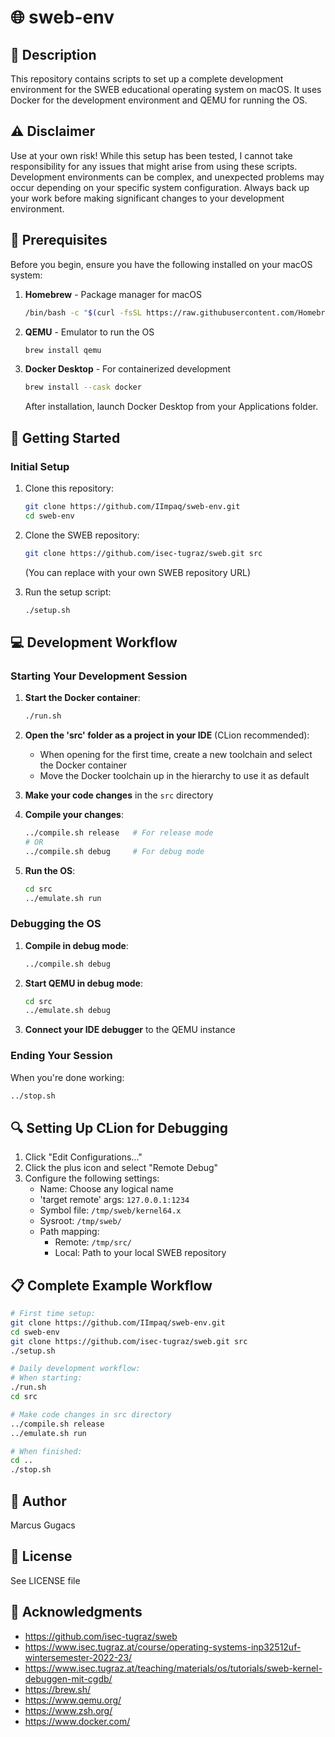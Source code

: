 # 🌐 sweb-env

## 📝 Description
This repository contains scripts to set up a complete development environment for the SWEB educational operating system on macOS. It uses Docker for the development environment and QEMU for running the OS.

## ⚠️ Disclaimer
Use at your own risk! While this setup has been tested, I cannot take responsibility for any issues that might arise from using these scripts. Development environments can be complex, and unexpected problems may occur depending on your specific system configuration. Always back up your work before making significant changes to your development environment.

## 🔧 Prerequisites
Before you begin, ensure you have the following installed on your macOS system:

1. **Homebrew** - Package manager for macOS
   ```bash
   /bin/bash -c "$(curl -fsSL https://raw.githubusercontent.com/Homebrew/install/HEAD/install.sh)"
   ```

3. **QEMU** - Emulator to run the OS
   ```bash
   brew install qemu
   ```

4. **Docker Desktop** - For containerized development
   ```bash
   brew install --cask docker
   ```
   After installation, launch Docker Desktop from your Applications folder.

## 🚀 Getting Started

### Initial Setup
1. Clone this repository:
   ```bash
   git clone https://github.com/IImpaq/sweb-env.git
   cd sweb-env
   ```

2. Clone the SWEB repository:
   ```bash
   git clone https://github.com/isec-tugraz/sweb.git src
   ```
   (You can replace with your own SWEB repository URL)

3. Run the setup script:
   ```bash
   ./setup.sh
   ```

## 💻 Development Workflow

### Starting Your Development Session
1. **Start the Docker container**:
   ```bash
   ./run.sh
   ```

2. **Open the 'src' folder as a project in your IDE** (CLion recommended):
   - When opening for the first time, create a new toolchain and select the Docker container
   - Move the Docker toolchain up in the hierarchy to use it as default

3. **Make your code changes** in the ```src``` directory

4. **Compile your changes**:
   ```bash
   ../compile.sh release   # For release mode
   # OR
   ../compile.sh debug     # For debug mode
   ```

5. **Run the OS**:
   ```bash
   cd src
   ../emulate.sh run
   ```

### Debugging the OS
1. **Compile in debug mode**:
   ```bash
   ../compile.sh debug
   ```

2. **Start QEMU in debug mode**:
   ```bash
   cd src
   ../emulate.sh debug
   ```

3. **Connect your IDE debugger** to the QEMU instance

### Ending Your Session
When you're done working:
```bash
../stop.sh
```

## 🔍 Setting Up CLion for Debugging

1. Click "Edit Configurations..."
2. Click the plus icon and select "Remote Debug"
3. Configure the following settings:
   - Name: Choose any logical name
   - 'target remote' args: ```127.0.0.1:1234```
   - Symbol file: ```/tmp/sweb/kernel64.x```
   - Sysroot: ```/tmp/sweb/```
   - Path mapping:
     - Remote: ```/tmp/src/```
     - Local: Path to your local SWEB repository

## 📋 Complete Example Workflow

```bash
# First time setup:
git clone https://github.com/IImpaq/sweb-env.git
cd sweb-env
git clone https://github.com/isec-tugraz/sweb.git src
./setup.sh

# Daily development workflow:
# When starting:
./run.sh
cd src

# Make code changes in src directory
../compile.sh release
../emulate.sh run

# When finished:
cd ..
./stop.sh
```

## 👤 Author
Marcus Gugacs

## 📄 License
See LICENSE file

## 🙏 Acknowledgments
* https://github.com/isec-tugraz/sweb
* https://www.isec.tugraz.at/course/operating-systems-inp32512uf-wintersemester-2022-23/
* https://www.isec.tugraz.at/teaching/materials/os/tutorials/sweb-kernel-debuggen-mit-cgdb/
* https://brew.sh/
* https://www.qemu.org/
* https://www.zsh.org/
* https://www.docker.com/
